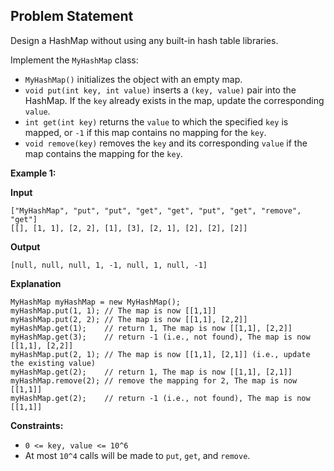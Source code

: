 ## Problem Statement

Design a HashMap without using any built-in hash table libraries.

Implement the `MyHashMap` class:

-   `MyHashMap()` initializes the object with an empty map.
-   `void put(int key, int value)` inserts a `(key, value)` pair into the HashMap. If the `key` already exists in the map, update the corresponding `value`.
-   `int get(int key)` returns the `value` to which the specified `key` is mapped, or `-1` if this map contains no mapping for the `key`.
-   `void remove(key)` removes the `key` and its corresponding `value` if the map contains the mapping for the `key`.

**Example 1:**

**Input**
```text
["MyHashMap", "put", "put", "get", "get", "put", "get", "remove", "get"]
[[], [1, 1], [2, 2], [1], [3], [2, 1], [2], [2], [2]]
```

**Output**
```text
[null, null, null, 1, -1, null, 1, null, -1]
```

**Explanation**
```text
MyHashMap myHashMap = new MyHashMap();
myHashMap.put(1, 1); // The map is now [[1,1]]
myHashMap.put(2, 2); // The map is now [[1,1], [2,2]]
myHashMap.get(1);    // return 1, The map is now [[1,1], [2,2]]
myHashMap.get(3);    // return -1 (i.e., not found), The map is now [[1,1], [2,2]]
myHashMap.put(2, 1); // The map is now [[1,1], [2,1]] (i.e., update the existing value)
myHashMap.get(2);    // return 1, The map is now [[1,1], [2,1]]
myHashMap.remove(2); // remove the mapping for 2, The map is now [[1,1]]
myHashMap.get(2);    // return -1 (i.e., not found), The map is now [[1,1]]
```

**Constraints:**
-   `0 <= key, value <= 10^6`
-   At most  `10^4` calls will be made to `put`, `get`, and `remove`.